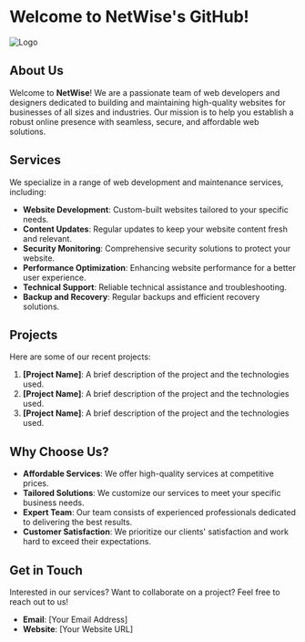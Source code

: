 # Welcome to NetWise's GitHub!

![Logo](URL_to_Logo_Image)  <!-- Add your logo here -->

## About Us

Welcome to **NetWise**! We are a passionate team of web developers and designers dedicated to building and maintaining high-quality websites for businesses of all sizes and industries. Our mission is to help you establish a robust online presence with seamless, secure, and affordable web solutions.

## Services

We specialize in a range of web development and maintenance services, including:

- **Website Development**: Custom-built websites tailored to your specific needs.
- **Content Updates**: Regular updates to keep your website content fresh and relevant.
- **Security Monitoring**: Comprehensive security solutions to protect your website.
- **Performance Optimization**: Enhancing website performance for a better user experience.
- **Technical Support**: Reliable technical assistance and troubleshooting.
- **Backup and Recovery**: Regular backups and efficient recovery solutions.

## Projects

Here are some of our recent projects:

1. **[Project Name]**: A brief description of the project and the technologies used.
2. **[Project Name]**: A brief description of the project and the technologies used.
3. **[Project Name]**: A brief description of the project and the technologies used.

## Why Choose Us?

- **Affordable Services**: We offer high-quality services at competitive prices.
- **Tailored Solutions**: We customize our services to meet your specific business needs.
- **Expert Team**: Our team consists of experienced professionals dedicated to delivering the best results.
- **Customer Satisfaction**: We prioritize our clients' satisfaction and work hard to exceed their expectations.

## Get in Touch

Interested in our services? Want to collaborate on a project? Feel free to reach out to us!

- **Email**: [Your Email Address]
- **Website**: [Your Website URL]
